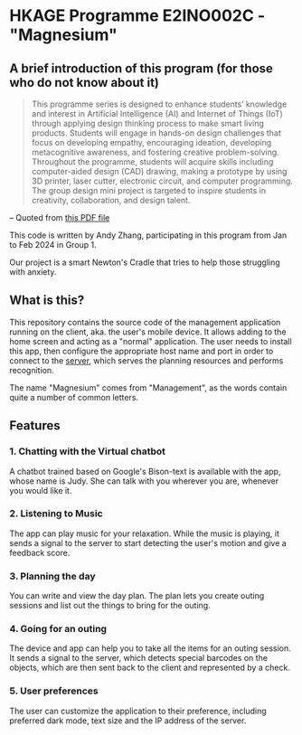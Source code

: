 # HKAGE Programme E2INO002C - "Magnesium"

## A brief introduction of this program (for those who do not know about it)

> This programme series is designed to enhance students’ knowledge and interest in Artificial Intelligence (AI)
> and Internet of Things (IoT) through applying design thinking process to make smart living products.
> Students will engage in hands-on design challenges that focus on developing empathy, encouraging
> ideation, developing metacognitive awareness, and fostering creative problem-solving. Throughout the
> programme, students will acquire skills including computer-aided design (CAD) drawing, making a prototype
> by using 3D printer, laser cutter, electronic circuit, and computer programming. The group design mini
> project is targeted to inspire students in creativity, collaboration, and design talent.

– Quoted from [this PDF file](https://hkage.org.hk/flyer/5024_E2INO002C_en.pdf)

This code is written by Andy Zhang, participating in this program from Jan to Feb 2024 in Group 1.

Our project is a smart Newton's Cradle that tries to help those struggling with anxiety.

## What is this?

This repository contains the source code of the management application running on the client, aka. the user's mobile
device.
It allows adding to the home screen and acting as a "normal" application. The user needs to install this app, then
configure the appropriate host name and port in order to connect to
the [server](https://github.com/ZCG-Coder/e2ino002c-server),
which serves the planning resources and performs recognition.

The name "Magnesium" comes from "Management", as the words contain quite a number of common letters.

## Features

### 1. Chatting with the Virtual chatbot

A chatbot trained based on Google's Bison-text is available with the app, whose name is Judy. She can talk with you
wherever you are, whenever you would like it.

### 2. Listening to Music

The app can play music for your relaxation. While the music is playing, it sends a signal to the server to start
detecting the user's motion and give a feedback score.

### 3. Planning the day

You can write and view the day plan. The plan lets you create outing sessions and list out the things to bring for the
outing.

### 4. Going for an outing

The device and app can help you to take all the items for an outing session. It sends a signal to the server, which
detects special barcodes on the objects, which are then sent back to the client and represented by a check.

### 5. User preferences

The user can customize the application to their preference, including preferred dark mode, text size and the IP address
of the server.
